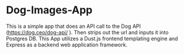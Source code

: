 # Dog-Images-App

This is a simple app that does an API call to the Dog API (https://dog.ceo/dog-api/
). Then strips out the url and inputs it into Postgres DB.  This App utilizes a Dust.js frontend templating engine and Express as a backend web application framework.  
